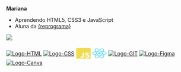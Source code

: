**Mariana**

- Aprendendo HTML5, CSS3 e JavaScript
- Aluna da [{reprograma}](https://www.reprograma.com.br)

<div>
  <a href="https://www.linkedin.com/in/marianapequeno/">
  <img height="130em" src="https://github-readme-stats.vercel.app/api/top-langs/?username=marianapequeno&layout=compact&langs_count=7&theme=default"/>
</div>
  
</div>
<div style="display: inline_block"><br>
  <a href="https://developer.mozilla.org/pt-BR/docs/Web/HTML"><img align="center" alt="Logo-HTML" height="30" width="40" src="https://cdn.jsdelivr.net/gh/devicons/devicon/icons/html5/html5-original-wordmark.svg"></a>
  <a href="https://developer.mozilla.org/pt-BR/docs/Web/CSS"><img align="center" alt="Logo-CSS" height="30" width="40" src="https://cdn.jsdelivr.net/gh/devicons/devicon/icons/css3/css3-original-wordmark.svg"></a>
  <a href="https://developer.mozilla.org/pt-BR/docs/Web/JavaScript"><img align="center" alt="Logo-Js" height="30" width="40" src="https://raw.githubusercontent.com/devicons/devicon/master/icons/javascript/javascript-plain.svg"></a>
  <a href="https://pt-br.reactjs.org/"><img align="center" alt="Logo-React" height="30" width="40" src="https://raw.githubusercontent.com/devicons/devicon/master/icons/react/react-original.svg"></a>
  <a href="https://git-scm.com/"><img align="center" alt="Logo-GIT" height="30" width="40" src="https://cdn.jsdelivr.net/gh/devicons/devicon/icons/git/git-original-wordmark.svg"></a>
  <a href="https://www.figma.com/"><img align="center" alt="Logo-Figma" height="30" width="40" src="https://cdn.jsdelivr.net/gh/devicons/devicon/icons/figma/figma-original.svg"></a>
  <a href="https://www.canva.com/"><img align="center" alt="Logo-Canva" height="30" width="40" src="https://cdn.jsdelivr.net/gh/devicons/devicon/icons/canva/canva-original.svg"></a>
</div>
